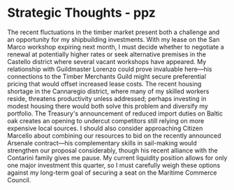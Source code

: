 # Strategic Thoughts - ppz

The recent fluctuations in the timber market present both a challenge and an opportunity for my shipbuilding investments. With my lease on the San Marco workshop expiring next month, I must decide whether to negotiate a renewal at potentially higher rates or seek alternative premises in the Castello district where several vacant workshops have appeared. My relationship with Guildmaster Lorenzo could prove invaluable here—his connections to the Timber Merchants Guild might secure preferential pricing that would offset increased lease costs. The recent housing shortage in the Cannaregio district, where many of my skilled workers reside, threatens productivity unless addressed; perhaps investing in modest housing there would both solve this problem and diversify my portfolio. The Treasury's announcement of reduced import duties on Baltic oak creates an opening to undercut competitors still relying on more expensive local sources. I should also consider approaching Citizen Marcello about combining our resources to bid on the recently announced Arsenale contract—his complementary skills in sail-making would strengthen our proposal considerably, though his recent alliance with the Contarini family gives me pause. My current liquidity position allows for only one major investment this quarter, so I must carefully weigh these options against my long-term goal of securing a seat on the Maritime Commerce Council.
